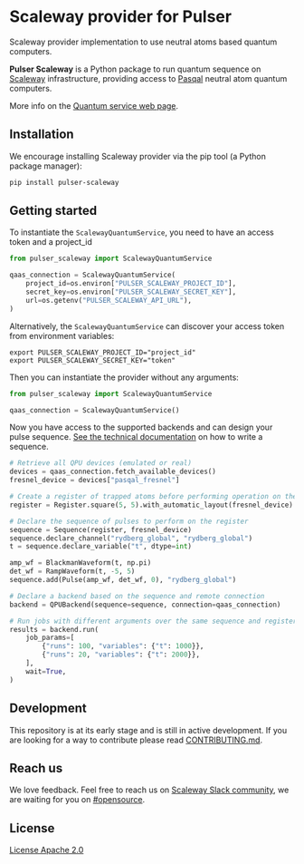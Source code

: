 # Scaleway provider for Pulser

Scaleway provider implementation to use neutral atoms based quantum computers.

**Pulser Scaleway** is a Python package to run quantum sequence on [Scaleway](https://www.scaleway.com/en/) infrastructure, providing access to [Pasqal](https://www.pasqal.com/) neutral atom quantum computers.

More info on the [Quantum service web page](https://www.scaleway.com/en/quantum-as-a-service/).

## Installation

We encourage installing Scaleway provider via the pip tool (a Python package manager):

```bash
pip install pulser-scaleway
```

## Getting started

To instantiate the `ScalewayQuantumService`, you need to have an access token and a project_id

```python
from pulser_scaleway import ScalewayQuantumService

qaas_connection = ScalewayQuantumService(
    project_id=os.environ["PULSER_SCALEWAY_PROJECT_ID"],
    secret_key=os.environ["PULSER_SCALEWAY_SECRET_KEY"],
    url=os.getenv("PULSER_SCALEWAY_API_URL"),
)
```

Alternatively, the `ScalewayQuantumService` can discover your access token from environment variables:

```
export PULSER_SCALEWAY_PROJECT_ID="project_id"
export PULSER_SCALEWAY_SECRET_KEY="token"
```

Then you can instantiate the provider without any arguments:

```python
from pulser_scaleway import ScalewayQuantumService

qaas_connection = ScalewayQuantumService()
```

Now you have access to the supported backends and can design your pulse sequence. [See the technical documentation](https://docs.pasqal.com/cloud/first-job/) on how to write a sequence.


```python
# Retrieve all QPU devices (emulated or real)
devices = qaas_connection.fetch_available_devices()
fresnel_device = devices["pasqal_fresnel"]

# Create a register of trapped atoms before performing operation on them
register = Register.square(5, 5).with_automatic_layout(fresnel_device)

# Declare the sequence of pulses to perform on the register
sequence = Sequence(register, fresnel_device)
sequence.declare_channel("rydberg_global", "rydberg_global")
t = sequence.declare_variable("t", dtype=int)

amp_wf = BlackmanWaveform(t, np.pi)
det_wf = RampWaveform(t, -5, 5)
sequence.add(Pulse(amp_wf, det_wf, 0), "rydberg_global")

# Declare a backend based on the sequence and remote connection
backend = QPUBackend(sequence=sequence, connection=qaas_connection)

# Run jobs with different arguments over the same sequence and register
results = backend.run(
    job_params=[
        {"runs": 100, "variables": {"t": 1000}},
        {"runs": 20, "variables": {"t": 2000}},
    ],
    wait=True,
)

```

## Development
This repository is at its early stage and is still in active development. If you are looking for a way to contribute please read [CONTRIBUTING.md](CONTRIBUTING.md).

## Reach us
We love feedback. Feel free to reach us on [Scaleway Slack community](https://slack.scaleway.com/), we are waiting for you on [#opensource](https://scaleway-community.slack.com/app_redirect?channel=opensource).

## License
[License Apache 2.0](LICENSE)
